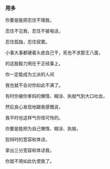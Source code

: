 ### 用多

你要是能把忍住不理我，

忍住不见我，忍住不接电话，

忍住孤独，忍住寂寞。

小事大事都硬着头皮自己干，死也不求那王八蛋，

的这股毅力用在干正经事上，

你一定能成为立派的人间

我也就不会对你如此不满了。

有时你被你爹妈的懒惰、糊涂、执拗气到大口吐血，

然后良心发现地跟我感慨说，

我平时也这样气你怪可怜的。

你要是能把为自己懒惰、糊涂、执拗，

狡辩时的宽容和体谅，

拿出三分宽容和体谅我，

你就不用如此仇恨我了。
